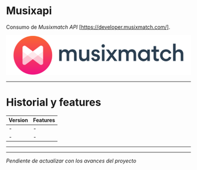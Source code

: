 # Musixapi

Consumo de *Musixmatch API* [https://developer.musixmatch.com/].

![musixmatch-logo](mxmatch-logo.png "Musixmatch")

---

# Historial y features

| **Version** | **Features** |
| ----------- | ----------- |
| - | - |
| - | - | 

---
---

*Pendiente de actualizar con los avances del proyecto*